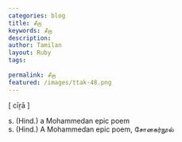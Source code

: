 ```yaml
---
categories: blog
title: சீறா
keywords: சீறா
description: 
author: Tamilan
layout: Ruby
tags: 
 
permalink: சீறா
featured: /images/ttak-48.png
---
```

  
[ cīṟā ]  
  
s. (Hind.) a Mohammedan epic poem  
s. (Hind.) A Mohammedan epic poem, சோனகர்நூல்